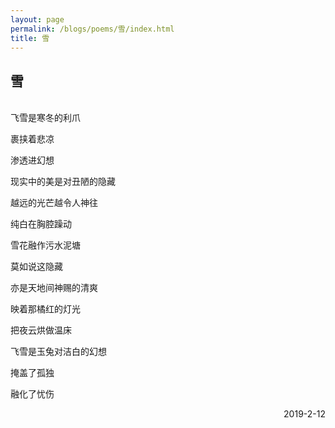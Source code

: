 ```yaml
---
layout: page
permalink: /blogs/poems/雪/index.html
title: 雪
---
```


## 雪
<br>
飞雪是寒冬的利爪

裹挟着悲凉

渗透进幻想

现实中的美是对丑陋的隐藏

越远的光芒越令人神往

纯白在胸腔躁动

雪花融作污水泥塘

莫如说这隐藏

亦是天地间神赐的清爽

映着那橘红的灯光

把夜云烘做温床

飞雪是玉兔对洁白的幻想

掩盖了孤独

融化了忧伤

<p align="right">2019-2-12</p>
